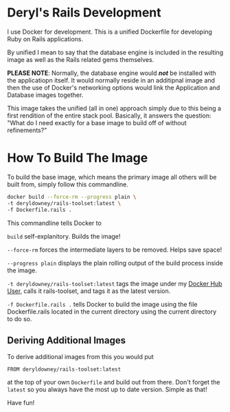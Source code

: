 
# Deryl's Rails Development

I use Docker for development. This is a unified Dockerfile for developing Ruby on Rails applications.

By unified I mean to say that the database engine is included in the resulting image as well as the Rails related gems themselves.

**PLEASE NOTE**: Normally, the database engine would ***not*** be installed with the applicatiopn itself. It would normally reside in an additipnal image and then the use of Docker's networking options would link the Application and Database images together.

This image takes the unified (all in one) approach simply due to this being a first rendition of the entire stack pool. Basically, it answers the question: "What do I need exactly for a base image to build off of without refinements?"

# How To Build The Image

To build the base image, which means the primary image all others will be built from, simply follow this commandline.

```sh
docker build --force-rm --progress plain \
-t deryldowney/rails-toolset:latest \
-f Dockerfile.rails .
```

This commandline tells Docker to

`build` self-explanitory. Builds the image!

`--force-rm` forces the intermediate layers to be removed. Helps save space!

`--progress plain` displays the plain rolling output of the build process inside the image.

`-t deryldowney/rails-toolset:latest` tags the image under my [Docker Hub User](https://hub.docker.com/repository/docker/deryldowney/rails-toolset), calls it rails-toolset, and tags it as the latest version.

`-f Dockerfile.rails .` tells Docker to build the image using the file Dockerfile.rails located in the current directory using the current directory to do so.

## Deriving Additional Images

To derive additional images from this you would put

```
FROM deryldowney/rails-toolset:latest
```
at the top of your own `Dockerfile` and build out from there. Don't forget the `latest` so you always have the most up to date version. Simple as that!

Have fun!
